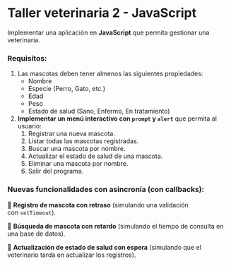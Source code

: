 # Taller veterinaria 2 - JavaScript

Implementar una aplicación en **JavaScript** que permita gestionar una veterinaria.

### **Requisitos:**

1. Las mascotas deben tener almenos las siguientes propiedades:
    - Nombre
    - Especie (Perro, Gato, etc.)
    - Edad
    - Peso
    - Estado de salud (Sano, Enfermo, En tratamiento)
2. **Implementar un menú interactivo con `prompt` y `alert`** que permita al usuario:
    1. Registrar una nueva mascota.
    2. Listar todas las mascotas registradas.
    3. Buscar una mascota por nombre.
    4. Actualizar el estado de salud de una mascota.
    5. Eliminar una mascota por nombre.
    6. Salir del programa.

### **Nuevas funcionalidades con asincronía (con callbacks):**

🔹 **Registro de mascota con retraso** (simulando una validación con `setTimeout`).

🔹 **Búsqueda de mascota con retardo** (simulando el tiempo de consulta en una base de datos).

🔹 **Actualización de estado de salud con espera** (simulando que el veterinario tarda en actualizar los registros).
